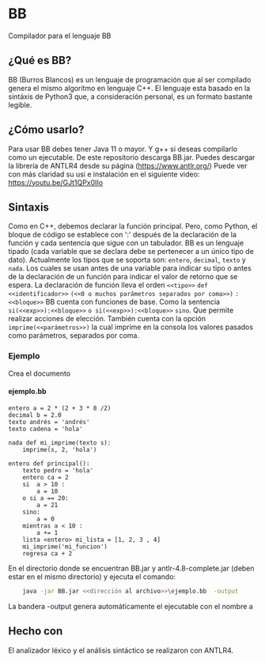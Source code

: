 # BB
Compilador para el lenguaje BB

## ¿Qué es BB?
BB (Burros Blancos) es un lenguaje de programación que al ser compilado genera el mismo algorítmo en lenguaje C++.
El lenguaje esta basado en la sintáxis de Python3 que, a consideración personal, es un formato bastante legible.

## ¿Cómo usarlo?
Para usar BB debes tener Java 11 o mayor. Y g++ si deseas compilarlo como un ejecutable. De este repositorio descarga BB.jar. Puedes descargar la librería de ANTLR4 desde su página (https://www.antlr.org/)
Puede ver con más claridad su usi e instalación en el siguiente video: https://youtu.be/GJt1QPx0IIo
## Sintaxis
Como en C++, debemos declarar la función principal. Pero, como Python, el bloque de código se establece con ':' después de la declaración de la función y cada sentencia que sigue con un tabulador.
BB es un lenguaje tipado (cada variable que se declara debe se pertenecer a un único tipo de dato). Actualmente los tipos que se soporta son: `entero`, `decimal`, `texto` y `nada`. Los cuales se usan antes de una variable para indicar su tipo o antes de la declaración de un función para indicar el valor de retorno que se espera.
La declaración de función lleva el orden `<<tipo>>` `def` `<<identificador>>` `(<<0 o muchos parámetros separados por coma>>)` `:` `<<bloque>>`
BB cuenta con funciones de base. Como la sentencia `si(<<exp>>):<<bloque>>` `o si(<<exp>>):<<bloque>>` `sino`. Que permite realizar acciones de elección. También cuenta con la opción `imprime(<<parámetros>>)` la cual imprime en la consola los valores pasados como parámetros, separados por coma.

### Ejemplo
Crea el documento
#### ejemplo.bb
```
entero a = 2 * (2 + 3 * 8 /2)
decimal b = 2.0
texto andrés = 'andrés'
texto cadena = 'hola'

nada def mi_imprime(texto s):
	imprime(s, 2, 'hola')

entero def principal():
	texto pedro = 'hola'
	entero ca = 2
	si  a > 10 :
		a = 10
	o si a == 20:
		a = 21
	sino:
		a = 0
	mientras a < 10 :
		a += 1
	lista <entero> mi_lista = [1, 2, 3 , 4]
	mi_imprime('mi_funcion')
	regresa ca + 2
```
En el directorio donde se encuentran BB.jar y antlr-4.8-complete.jar (deben estar en el mismo directorio) y ejecuta el comando:
```bash
	java -jar BB.jar <<dirección al archivo>>\ejemplo.bb  -output
```
La bandera -output genera automáticamente el ejecutable con el nombre a
## Hecho con
El analizador léxico y el análisis sintáctico se realizaron con ANTLR4.